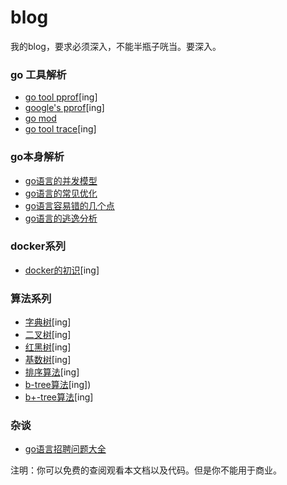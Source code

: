 # blog
我的blog，要求必须深入，不能半瓶子咣当。要深入。

### go 工具解析
- [go tool pprof](https://github.com/googege/blog/tree/master/go/tool/pprof/README.md)[ing]
- [google's pprof](https://github.com/googege/blog/tree/master/go/tool/gpprof/README.md)[ing]
- [go mod](https://github.com/googege/blog/tree/master/go/tool/goMod/README.md)
- [go tool trace](https://github.com/googege/blog/tree/master/go/tool/trace/README.md)[ing]
### go本身解析
- [go语言的并发模型](https://github.com/googege/blog/tree/master/go/go/concurrency/README.md)
- [go语言的常见优化](https://github.com/googege/blog/tree/master/go/go/optimization/README.md)
- [go语言容易错的几个点](https://github.com/googege/blog/tree/master/go/go/important/README.md)
- [go语言的逃逸分析](https://github.com/googege/blog/tree/master/go/go/escape-analysis/README.md)
### docker系列
- [docker的初识](https://github.com/googege/blog/tree/master/docker/helloWorld/README.md)[ing]
### 算法系列
- [字典树](https://github.com/googege/blog/tree/master/algorithm/trie-tree/README.md)[ing]
- [二叉树](https://github.com/googege/blog/tree/master/algorithm/binary-tree/README.md)[ing]
- [红黑树](https://github.com/googege/blog/tree/master/algorithm/red-black-tree/README.md)[ing]
- [基数树](https://github.com/googege/blog/tree/master/algorithm/radix-tree/README.md)[ing]
- [排序算法](https://github.com/googege/blog/tree/master/algorithm/sequence/README.md)[ing]
- [b-tree算法](https://github.com/googege/blog/tree/master/algorithm/b-tree/README.md)[ing])
- [b+-tree算法](https://github.com/googege/blog/tree/master/algorithm/b+-tree/README.md)[ing]
### 杂谈
- [go语言招聘问题大全](https://github.com/googege/blog/tree/master/mixtalk/go-application-question/README.md)

注明：你可以免费的查阅观看本文档以及代码。但是你不能用于商业。
